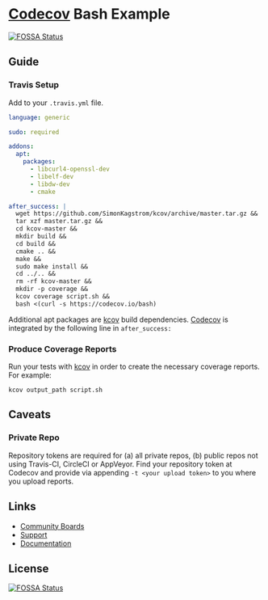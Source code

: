 # [Codecov](https://codecov.io) Bash Example
[![FOSSA Status](https://app.fossa.com/api/projects/git%2Bgithub.com%2Fcodecov%2Fexample-bash.svg?type=shield)](https://app.fossa.com/projects/git%2Bgithub.com%2Fcodecov%2Fexample-bash?ref=badge_shield)


## Guide

### Travis Setup

Add to your `.travis.yml` file.
```yml
language: generic

sudo: required

addons:
  apt:
    packages:
      - libcurl4-openssl-dev
      - libelf-dev
      - libdw-dev
      - cmake

after_success: |
  wget https://github.com/SimonKagstrom/kcov/archive/master.tar.gz &&
  tar xzf master.tar.gz &&
  cd kcov-master &&
  mkdir build &&
  cd build &&
  cmake .. &&
  make &&
  sudo make install &&
  cd ../.. &&
  rm -rf kcov-master &&
  mkdir -p coverage &&
  kcov coverage script.sh &&
  bash <(curl -s https://codecov.io/bash)
```
Additional apt packages are [kcov][1] build dependencies.
[Codecov][1] is integrated by the following line in `after_success:`

### Produce Coverage Reports

Run your tests with [kcov][1] in order to create the necessary coverage
reports. For example:

```
kcov output_path script.sh
```

## Caveats
### Private Repo
Repository tokens are required for (a) all private repos, (b) public repos not using Travis-CI, CircleCI or AppVeyor. Find your repository token at Codecov and provide via appending `-t <your upload token>` to you where you upload reports.

## Links
- [Community Boards](https://community.codecov.io)
- [Support](https://codecov.io/support)
- [Documentation](https://docs.codecov.io)

[1]: https://simonkagstrom.github.io/kcov


## License
[![FOSSA Status](https://app.fossa.com/api/projects/git%2Bgithub.com%2Fcodecov%2Fexample-bash.svg?type=large)](https://app.fossa.com/projects/git%2Bgithub.com%2Fcodecov%2Fexample-bash?ref=badge_large)